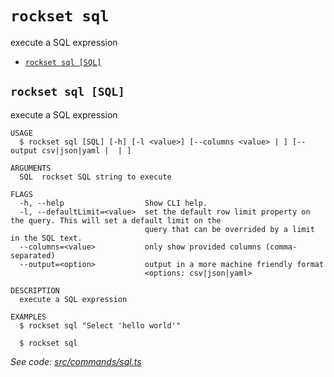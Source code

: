 `rockset sql`
=============

execute a SQL expression

* [`rockset sql [SQL]`](#rockset-sql-sql)

## `rockset sql [SQL]`

execute a SQL expression

```
USAGE
  $ rockset sql [SQL] [-h] [-l <value>] [--columns <value> | ] [--output csv|json|yaml |  | ]

ARGUMENTS
  SQL  rockset SQL string to execute

FLAGS
  -h, --help                  Show CLI help.
  -l, --defaultLimit=<value>  set the default row limit property on the query. This will set a default limit on the
                              query that can be overrided by a limit in the SQL text.
  --columns=<value>           only show provided columns (comma-separated)
  --output=<option>           output in a more machine friendly format
                              <options: csv|json|yaml>

DESCRIPTION
  execute a SQL expression

EXAMPLES
  $ rockset sql "Select 'hello world'"

  $ rockset sql
```

_See code: [src/commands/sql.ts](../src/commands/sql.ts)_
